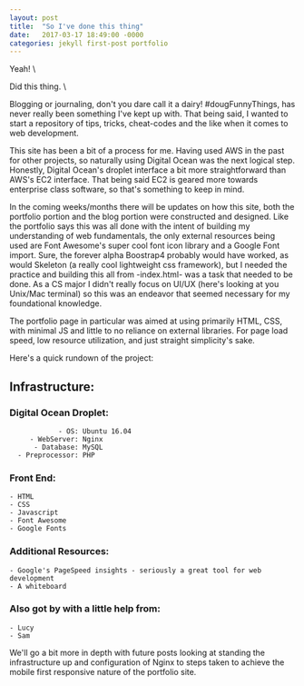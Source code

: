 ```yaml
---
layout: post
title:  "So I've done this thing"
date:   2017-03-17 18:49:00 -0000
categories: jekyll first-post portfolio
---
```

 Yeah!   \


 Did this thing.   \

<!--excerpt-->

Blogging or journaling, don't you dare call it a dairy! #dougFunnyThings, has never really been something I've kept up with.
That being said, I wanted to start a repository of tips, tricks, cheat-codes and the like when it comes to web development.

This site has been a bit of a process for me. Having used AWS in the past for other projects, so naturally using Digital Ocean was the next logical step. Honestly, Digital Ocean's droplet interface a bit more straightforward than AWS's EC2 interface. That being said EC2 is geared more towards enterprise class software, so that's something to keep in mind.

In the coming weeks/months there will be updates on how this site, both the portfolio portion and the blog portion were constructed and designed. Like the portfolio says this was all done with the intent of building my understanding of web fundamentals, the only external resources being used are Font Awesome's super cool font icon library and a Google Font import. Sure, the forever alpha Boostrap4 probably would have worked, as would Skeleton (a really cool lightweight css framework), but I needed the practice and building this all from -index.html- was a task that needed to be done. As a CS major I didn't really focus on UI/UX (here's looking at you Unix/Mac terminal) so this was an endeavor that seemed necessary for my foundational knowledge.

The portfolio page in particular was aimed at using primarily HTML, CSS, with minimal JS and little to no reliance on external libraries. For page load speed, low resource utilization, and just straight simplicity's sake.

Here's a quick rundown of the project:


## Infrastructure:


### Digital Ocean Droplet:

                - OS: Ubuntu 16.04
         - WebServer: Nginx
          - Database: MySQL
      - Preprocessor: PHP


### Front End:

    - HTML
    - CSS
    - Javascript
    - Font Awesome
    - Google Fonts


### Additional Resources:

    - Google's PageSpeed insights - seriously a great tool for web development
    - A whiteboard


### Also got by with a little help from:
    - Lucy
    - Sam

We'll go a bit more in depth with future posts looking at standing the infrastructure up and configuration of Nginx to steps taken to achieve the mobile first responsive nature of the portfolio site.
